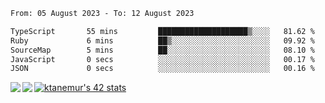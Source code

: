 <!--START_SECTION:waka-->

```txt
From: 05 August 2023 - To: 12 August 2023

TypeScript       55 mins         ████████████████████▒░░░░   81.62 %
Ruby             6 mins          ██▒░░░░░░░░░░░░░░░░░░░░░░   09.92 %
SourceMap        5 mins          ██░░░░░░░░░░░░░░░░░░░░░░░   08.10 %
JavaScript       0 secs          ░░░░░░░░░░░░░░░░░░░░░░░░░   00.17 %
JSON             0 secs          ░░░░░░░░░░░░░░░░░░░░░░░░░   00.16 %
```

<!--END_SECTION:waka-->
<a href="https://github.com/anuraghazra/github-readme-stats">
  <img align="left" src="https://github-readme-stats.vercel.app/api?username=Tanesan&count_private=true&show_icons=true" />
<img align="left" src="https://github-readme-stats.vercel.app/api/top-langs/?username=Tanesan" />
</a>

[![ktanemur's 42 stats](https://badge42.vercel.app/api/v2/cl1wslf6s002109l771rng2w8/stats?cursusId=21&coalitionId=62)](https://github.com/JaeSeoKim/badge42)
